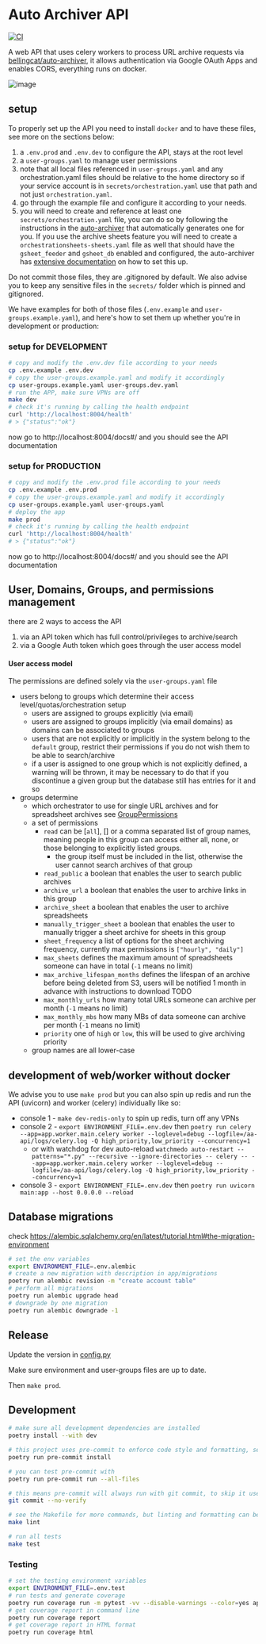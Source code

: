 # Auto Archiver API

[![CI](https://github.com/bellingcat/auto-archiver-api/workflows/CI/badge.svg)](https://github.com/bellingcat/auto-archiver-api/actions/workflows/ci.yaml)

A web API that uses celery workers to process URL archive requests via [bellingcat/auto-archiver](https://github.com/bellingcat/auto-archiver), it allows authentication via Google OAuth Apps and enables CORS, everything runs on docker.

![image](https://github.com/user-attachments/assets/905d697d-b83e-437b-87d1-cc86d3c8d8bf)

## setup
To properly set up the API you need to install `docker` and to have these files, see more on the sections below:
1. a `.env.prod` and `.env.dev` to configure the API, stays at the root level
2. a `user-groups.yaml` to manage user permissions
  1. note that all local files referenced in `user-groups.yaml` and any orchestration.yaml files should be relative to the home directory so if your service account is in `secrets/orchestration.yaml` use that path and not just `orchestration.yaml`.
  2. go through the example file and configure it according to your needs.
3. you will need to create and reference at least one `secrets/orchestration.yaml` file, you can do so by following the instructions in the [auto-archiver](https://github.com/bellingcat/auto-archiver#installation) that automatically generates one for you. If you use the archive sheets feature you will need to create a `orchestrationsheets-sheets.yaml` file as well that should have the `gsheet_feeder` and `gsheet_db` enabled and configured, the auto-archiver has [extensive documentation](https://auto-archiver.readthedocs.io/en/latest/) on how to set this up.

Do not commit those files, they are .gitignored by default.
We also advise you to keep any sensitive files in the `secrets/` folder which is pinned and gitignored.

We have examples for both of those files (`.env.example` and `user-groups.example.yaml`), and here's how to set them up whether you're in development or production:

### setup for DEVELOPMENT
```bash
# copy and modify the .env.dev file according to your needs
cp .env.example .env.dev
# copy the user-groups.example.yaml and modify it accordingly
cp user-groups.example.yaml user-groups.dev.yaml
# run the APP, make sure VPNs are off
make dev
# check it's running by calling the health endpoint
curl 'http://localhost:8004/health'
# > {"status":"ok"}
```
now go to http://localhost:8004/docs#/ and you should see the API documentation

### setup for PRODUCTION
```bash
# copy and modify the .env.prod file according to your needs
cp .env.example .env.prod
# copy the user-groups.example.yaml and modify it accordingly
cp user-groups.example.yaml user-groups.yaml
# deploy the app
make prod
# check it's running by calling the health endpoint
curl 'http://localhost:8004/health'
# > {"status":"ok"}
```
now go to http://localhost:8004/docs#/ and you should see the API documentation

## User, Domains, Groups, and permissions management
there are 2 ways to access the API
1. via an API token which has full control/privileges to archive/search
2. via a Google Auth token which goes through the user access model

#### User access model
The permissions are defined solely via the `user-groups.yaml` file
- users belong to groups which determine their access level/quotas/orchestration setup
  - users are assigned to groups explicitly (via email)
  - users are assigned to groups implicitly (via email domains) as domains can be associated to groups
  - users that are not explicitly or implicitly in the system belong to the `default` group, restrict their permissions if you do not wish them to be able to search/archive
  - if a user is assigned to one group which is not explicitly defined, a warning will be thrown, it may be necessary to do that if you discontinue a given group but the database still has entries for it and so
- groups determine
  - which orchestrator to use for single URL archives and for spreadsheet archives see [GroupPermissions](app/shared/user_groups.py)
  - a set of permissions
    - `read` can be [`all`], [] or a comma separated list of group names, meaning people in this group can access either all, none, or those belonging to explicitly listed groups.
      - the group itself must be included in the list, otherwise the user cannot search archives of that group
    - `read_public` a boolean that enables the user to search public archives
    - `archive_url` a boolean that enables the user to archive links in this group
    - `archive_sheet` a boolean that enables the user to archive spreadsheets
    - `manually_trigger_sheet` a boolean that enables the user to manually trigger a sheet archive for sheets in this group
    - `sheet_frequency` a list of options for the sheet archiving frequency, currently max permissions is `["hourly", "daily"]`
    - `max_sheets` defines the maximum amount of spreadsheets someone can have in total (`-1` means no limit)
    - `max_archive_lifespan_months` defines the lifespan of an archive before being deleted from S3, users will be notified 1 month in advance with instructions to download TODO
    - `max_monthly_urls` how many total URLs someone can archive per month (`-1` means no limit)
    - `max_monthly_mbs` how many MBs of data someone can archive per month (`-1` means no limit)
    - `priority` one of `high` or `low`, this will be used to give archiving priority
  - group names are all lower-case


## development of web/worker without docker

<!-- * `pipenv install --editable ../../auto-archiver` -->
We advise you to use `make prod` but you can also spin up redis and run the API (uvicorn) and worker (celery) individually like so:
* console 1 - `make dev-redis-only` to spin up redis, turn off any VPNs
* console 2 - `export ENVIRONMENT_FILE=.env.dev` then `poetry run celery --app=app.worker.main.celery worker --loglevel=debug --logfile=/aa-api/logs/celery.log -Q high_priority,low_priority --concurrency=1`
  * or with watchdog for dev auto-reload `watchmedo auto-restart --patterns="*.py" --recursive --ignore-directories -- celery -- --app=app.worker.main.celery worker --loglevel=debug --logfile=/aa-api/logs/celery.log -Q high_priority,low_priority --concurrency=1`
* console 3 - `export ENVIRONMENT_FILE=.env.dev` then `poetry run uvicorn main:app --host 0.0.0.0 --reload`


## Database migrations
check https://alembic.sqlalchemy.org/en/latest/tutorial.html#the-migration-environment
```bash
# set the env variables
export ENVIRONMENT_FILE=.env.alembic
# create a new migration with description in app/migrations
poetry run alembic revision -m "create account table"
# perform all migrations
poetry run alembic upgrade head
# downgrade by one migration
poetry run alembic downgrade -1
```

## Release
Update the version in [config.py](app/web/config.py)

Make sure environment and user-groups files are up to date.

Then `make prod`.


## Development
```bash
# make sure all development dependencies are installed
poetry install --with dev

# this project uses pre-commit to enforce code style and formatting, set that up locally
poetry run pre-commit install

# you can test pre-commit with
poetry run pre-commit run --all-files

# this means pre-commit will always run with git commit, to skip it use
git commit --no-verify

# see the Makefile for more commands, but linting and formatting can be done with
make lint

# run all tests
make test
```

### Testing
```bash
# set the testing environment variables
export ENVIRONMENT_FILE=.env.test
# run tests and generate coverage
poetry run coverage run -m pytest -vv --disable-warnings --color=yes app/tests/
# get coverage report in command line
poetry run coverage report
# get coverage report in HTML format
poetry run coverage html
```
